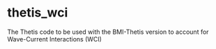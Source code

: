 # thetis_wci
The Thetis code to be used with the BMI-Thetis version to account for Wave-Current Interactions (WCI)
